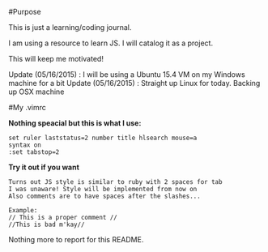 #Purpose

This is just a learning/coding journal.

I am using a resource to learn JS. I will catalog it as a project.

This will keep me motivated!

Update (05/16/2015) : I will be using a Ubuntu 15.4 VM on my Windows machine for a bit
Update (05/16/2015) : Straight up Linux for today. Backing up OSX machine

#My .vimrc

**Nothing speacial but this is what I use:**

	set ruler laststatus=2 number title hlsearch mouse=a
 	syntax on
	:set tabstop=2

**Try it out if you want**

	Turns out JS style is similar to ruby with 2 spaces for tab
	I was unaware! Style will be implemented from now on
	Also comments are to have spaces after the slashes...

	Example:
	// This is a proper comment //
	//This is bad m'kay//

Nothing more to report for this README.


              
